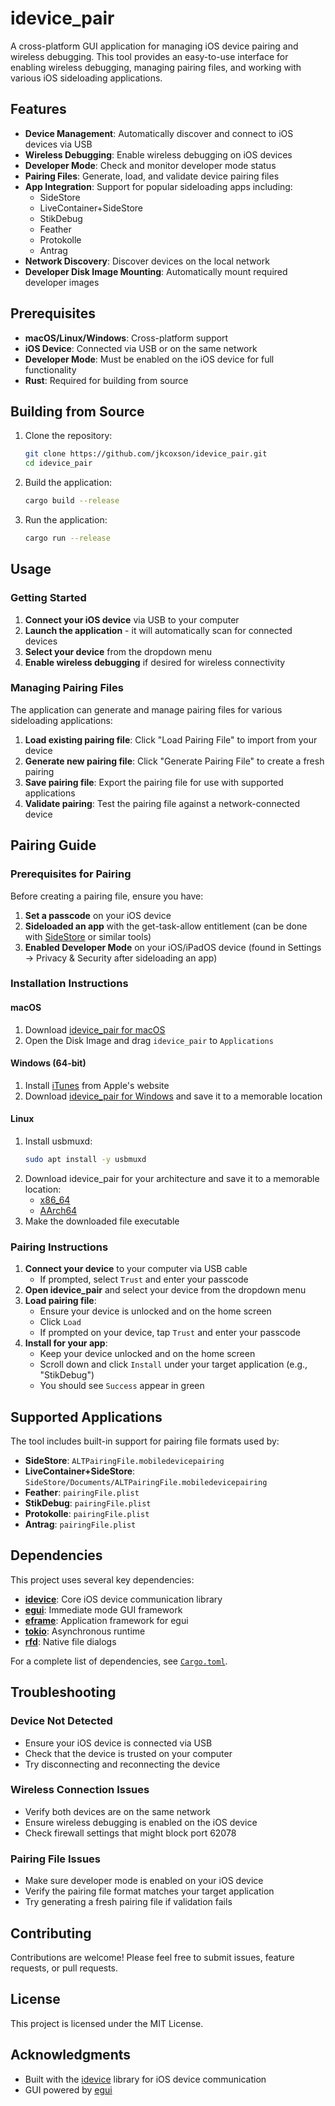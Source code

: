 # idevice_pair

A cross-platform GUI application for managing iOS device pairing and wireless debugging. This tool provides an easy-to-use interface for enabling wireless debugging, managing pairing files, and working with various iOS sideloading applications.

## Features

- **Device Management**: Automatically discover and connect to iOS devices via USB
- **Wireless Debugging**: Enable wireless debugging on iOS devices
- **Developer Mode**: Check and monitor developer mode status
- **Pairing Files**: Generate, load, and validate device pairing files
- **App Integration**: Support for popular sideloading apps including:
  - SideStore
  - LiveContainer+SideStore
  - StikDebug
  - Feather
  - Protokolle
  - Antrag
- **Network Discovery**: Discover devices on the local network
- **Developer Disk Image Mounting**: Automatically mount required developer images

## Prerequisites

- **macOS/Linux/Windows**: Cross-platform support
- **iOS Device**: Connected via USB or on the same network
- **Developer Mode**: Must be enabled on the iOS device for full functionality
- **Rust**: Required for building from source

## Building from Source

1. Clone the repository:
   ```bash
   git clone https://github.com/jkcoxson/idevice_pair.git
   cd idevice_pair
   ```

2. Build the application:
   ```bash
   cargo build --release
   ```

3. Run the application:
   ```bash
   cargo run --release
   ```

## Usage

### Getting Started

1. **Connect your iOS device** via USB to your computer
2. **Launch the application** - it will automatically scan for connected devices
3. **Select your device** from the dropdown menu
4. **Enable wireless debugging** if desired for wireless connectivity

### Managing Pairing Files

The application can generate and manage pairing files for various sideloading applications:

1. **Load existing pairing file**: Click "Load Pairing File" to import from your device
2. **Generate new pairing file**: Click "Generate Pairing File" to create a fresh pairing
3. **Save pairing file**: Export the pairing file for use with supported applications
4. **Validate pairing**: Test the pairing file against a network-connected device

## Pairing Guide

### Prerequisites for Pairing

Before creating a pairing file, ensure you have:

1. **Set a passcode** on your iOS device
2. **Sideloaded an app** with the get-task-allow entitlement (can be done with [SideStore](https://sidestore.io/) or similar tools)
3. **Enabled Developer Mode** on your iOS/iPadOS device (found in Settings → Privacy & Security after sideloading an app)

### Installation Instructions

#### macOS
1. Download [idevice_pair for macOS](https://github.com/jkcoxson/idevice_pair/releases/latest/download/idevice_pair--macos-universal.dmg)
2. Open the Disk Image and drag `idevice_pair` to `Applications`

#### Windows (64-bit)
1. Install [iTunes](https://apple.com/itunes/download/win64) from Apple's website
2. Download [idevice_pair for Windows](https://github.com/jkcoxson/idevice_pair/releases/latest/download/idevice_pair--windows-x86_64.exe) and save it to a memorable location

#### Linux
1. Install usbmuxd: 
   ```bash
   sudo apt install -y usbmuxd
   ```
2. Download idevice_pair for your architecture and save it to a memorable location:
   - [x86_64](https://github.com/jkcoxson/idevice_pair/releases/latest/download/idevice_pair--linux-x86_64.AppImage)
   - [AArch64](https://github.com/jkcoxson/idevice_pair/releases/latest/download/idevice_pair--linux-aarch64.AppImage)
3. Make the downloaded file executable

### Pairing Instructions

1. **Connect your device** to your computer via USB cable
   - If prompted, select `Trust` and enter your passcode
2. **Open idevice_pair** and select your device from the dropdown menu
3. **Load pairing file**: 
   - Ensure your device is unlocked and on the home screen
   - Click `Load`
   - If prompted on your device, tap `Trust` and enter your passcode
4. **Install for your app**:
   - Keep your device unlocked and on the home screen
   - Scroll down and click `Install` under your target application (e.g., "StikDebug")
   - You should see `Success` appear in green

## Supported Applications

The tool includes built-in support for pairing file formats used by:

- **SideStore**: `ALTPairingFile.mobiledevicepairing`
- **LiveContainer+SideStore**: `SideStore/Documents/ALTPairingFile.mobiledevicepairing`
- **Feather**: `pairingFile.plist`
- **StikDebug**: `pairingFile.plist`
- **Protokolle**: `pairingFile.plist`
- **Antrag**: `pairingFile.plist`

## Dependencies

This project uses several key dependencies:

- **[idevice](https://crates.io/crates/idevice)**: Core iOS device communication library
- **[egui](https://crates.io/crates/egui)**: Immediate mode GUI framework
- **[eframe](https://crates.io/crates/eframe)**: Application framework for egui
- **[tokio](https://crates.io/crates/tokio)**: Asynchronous runtime
- **[rfd](https://crates.io/crates/rfd)**: Native file dialogs

For a complete list of dependencies, see [`Cargo.toml`](Cargo.toml).

## Troubleshooting

### Device Not Detected
- Ensure your iOS device is connected via USB
- Check that the device is trusted on your computer
- Try disconnecting and reconnecting the device

### Wireless Connection Issues
- Verify both devices are on the same network
- Ensure wireless debugging is enabled on the iOS device
- Check firewall settings that might block port 62078

### Pairing File Issues
- Make sure developer mode is enabled on your iOS device
- Verify the pairing file format matches your target application
- Try generating a fresh pairing file if validation fails

## Contributing

Contributions are welcome! Please feel free to submit issues, feature requests, or pull requests.

## License

This project is licensed under the MIT License.

## Acknowledgments

- Built with the [idevice](https://crates.io/crates/idevice) library for iOS device communication
- GUI powered by [egui](https://github.com/emilk/egui)
